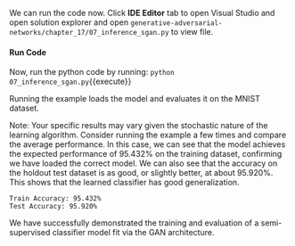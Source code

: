 

We can run the code now. Click **IDE Editor** tab to open Visual Studio and open solution explorer and open `generative-adversarial-networks/chapter_17/07_inference_sgan.py` to view file.

#### Run Code
Now, run the python code by running: `python 07_inference_sgan.py`{{execute}}

Running the example loads the model and evaluates it on the MNIST dataset.

Note: Your specific results may vary given the stochastic nature of the learning algorithm.
Consider running the example a few times and compare the average performance.
In this case, we can see that the model achieves the expected performance of 95.432% on
the training dataset, confirming we have loaded the correct model. We can also see that the
accuracy on the holdout test dataset is as good, or slightly better, at about 95.920%. This
shows that the learned classifier has good generalization.

```
Train Accuracy: 95.432%
Test Accuracy: 95.920%
```

We have successfully demonstrated the training and evaluation of a semi-supervised classifier
model fit via the GAN architecture.
